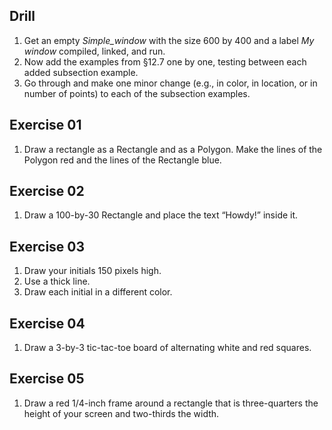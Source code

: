 ## Drill
1. Get an empty *Simple_window* with the size 600 by 400 and a label *My window* compiled, linked, and run.
1. Now add the examples from §12.7 one by one, testing between each added subsection example.
1. Go through and make one minor change (e.g., in color, in location, or in number of points) to each of the subsection examples.

## Exercise 01
1. Draw a rectangle as a Rectangle and as a Polygon. Make the lines of the Polygon red and the lines of the Rectangle blue.

## Exercise 02
1. Draw a 100-by-30 Rectangle and place the text “Howdy!” inside it.

## Exercise 03
1. Draw your initials 150 pixels high. 
1. Use a thick line. 
1. Draw each initial in a different color.

## Exercise 04
1. Draw a 3-by-3 tic-tac-toe board of alternating white and red squares.

## Exercise 05
1. Draw a red 1/4-inch frame around a rectangle that is three-quarters the height of your screen and two-thirds the width.